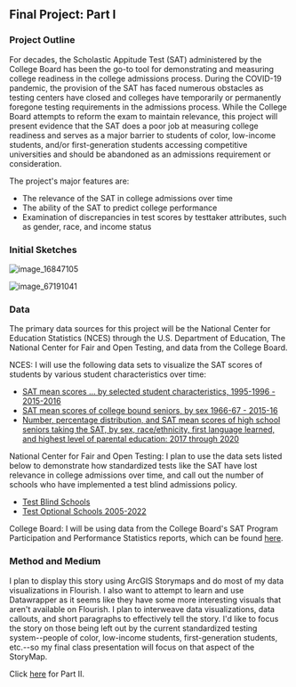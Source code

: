 ## Final Project: Part I

### Project Outline 
For decades, the Scholastic Appitude Test (SAT) administered by the College Board has been the go-to tool for demonstrating and measuring college readiness in the college admissions process. During the COVID-19 pandemic, the provision of the SAT has faced numerous obstacles as testing centers have closed and colleges have temporarily or permanently foregone testing requirements in the admissions process. While the College Board attempts to reform the exam to maintain relevance, this project will present evidence that the SAT does a poor job at measuring college readiness and serves as a major barrier to students of color, low-income students, and/or first-generation students accessing competitive universities and should be abandoned as an admissions requirement or consideration.

The project's major features are:

- The relevance of the SAT in college admissions over time
- The ability of the SAT to predict college performance
- Examination of discrepancies in test scores by testtaker attributes, such as gender, race, and income status

### Initial Sketches

![image_16847105](https://user-images.githubusercontent.com/81482638/153767926-c99615ef-e6bb-442e-806b-462c2fafba39.JPG)

![image_67191041](https://user-images.githubusercontent.com/81482638/153768175-b9ba4e13-60cb-41c3-a984-9057a3a529e5.JPG)

### Data
The primary data sources for this project will be the National Center for Education Statistics (NCES) through the U.S. Department of Education, The National Center for Fair and Open Testing, and data from the College Board.

NCES:
I will use the following data sets to visualize the SAT scores of students by various student characteristics over time:

- [SAT mean scores ... by selected student characteristics, 1995-1996 - 2015-2016](https://nces.ed.gov/programs/digest/d16/tables/dt16_226.30.asp)
- [SAT mean scores of college bound seniors, by sex 1966-67 - 2015-16](https://nces.ed.gov/programs/digest/d19/tables/dt19_226.20.asp?current=yes)
- [Number, percentage distribution, and SAT mean scores of high school seniors taking the SAT, by sex, race/ethnicity, first language learned, and highest level of parental education: 2017 through 2020](https://nces.ed.gov/programs/digest/d20/tables/dt20_226.10.asp?current=yes)

National Center for Fair and Open Testing:
I plan to use the data sets listed below to demonstrate how standardized tests like the SAT have lost relevance in college admissions over time, and call out the number of schools who have implemented a test blind admissions policy.

- [Test Blind Schools](https://www.fairtest.org/sites/default/files/Test-Blind-Admissions-List.pdf)
- [Test Optional Schools 2005-2022](https://www.fairtest.org/sites/default/files/Optional-Growth-Chronology.pdf)

College Board:
I will be using data from the College Board's SAT Program Participation and Performance Statistics reports, which can be found [here](https://research.collegeboard.org/programs/sat/data).


### Method and Medium
I plan to display this story using ArcGIS Storymaps and do most of my data visualizations in Flourish. I also want to attempt to learn and use Datawrapper as it seems like they have some more interesting visuals that aren't available on Flourish. I plan to interweave data visualizations, data callouts, and short paragraphs to effectively tell the story. I'd like to focus the story on those being left out by the current standardized testing system--people of color, low-income students, first-generation students, etc.--so my final class presentation will focus on that aspect of the StoryMap. 

Click [here](/project-part2.md) for Part II.
